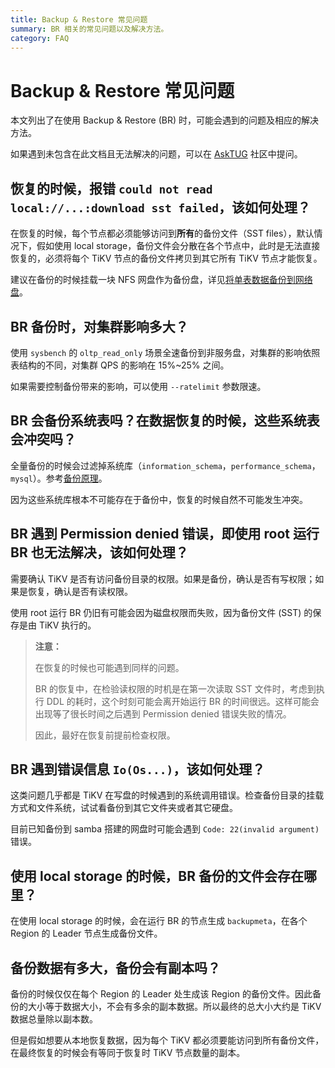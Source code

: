 ```yaml
---
title: Backup & Restore 常见问题
summary: BR 相关的常见问题以及解决方法。
category: FAQ
---
```

 
# Backup & Restore 常见问题
 
本文列出了在使用 Backup & Restore (BR) 时，可能会遇到的问题及相应的解决方法。
 
如果遇到未包含在此文档且无法解决的问题，可以在 [AskTUG](http://asktug.com) 社区中提问。

## 恢复的时候，报错 `could not read local://...:download sst failed`，该如何处理？

在恢复的时候，每个节点都必须能够访问到**所有**的备份文件（SST files），默认情况下，假如使用 local storage，备份文件会分散在各个节点中，此时是无法直接恢复的，必须将每个 TiKV 节点的备份文件拷贝到其它所有 TiKV 节点才能恢复。
 
建议在备份的时候挂载一块 NFS 网盘作为备份盘，详见[将单表数据备份到网络盘](/br/backup-and-restore-use-cases.md#将单表数据备份到网络盘推荐)。
 
## BR 备份时，对集群影响多大？
 
使用 `sysbench` 的 `oltp_read_only` 场景全速备份到非服务盘，对集群的影响依照表结构的不同，对集群 QPS 的影响在 15%~25% 之间。
 
如果需要控制备份带来的影响，可以使用 `--ratelimit` 参数限速。
 
## BR 会备份系统表吗？在数据恢复的时候，这些系统表会冲突吗？
 
全量备份的时候会过滤掉系统库（`information_schema`，`performance_schema`，`mysql`）。参考[备份原理](/br/backup-and-restore-tool.md#备份原理)。

因为这些系统库根本不可能存在于备份中，恢复的时候自然不可能发生冲突。
 
## BR 遇到 Permission denied 错误，即使用 root 运行 BR 也无法解决，该如何处理？
 
需要确认 TiKV 是否有访问备份目录的权限。如果是备份，确认是否有写权限；如果是恢复，确认是否有读权限。
 
使用 root 运行 BR 仍旧有可能会因为磁盘权限而失败，因为备份文件 (SST) 的保存是由 TiKV 执行的。
 
> **注意：**
>
> 在恢复的时候也可能遇到同样的问题。
> 
> BR 的恢复中，在检验读权限的时机是在第一次读取 SST 文件时，考虑到执行 DDL 的耗时，这个时刻可能会离开始运行 BR 的时间很远。这样可能会出现等了很长时间之后遇到 Permission denied 错误失败的情况。
> 
> 因此，最好在恢复前提前检查权限。
 
## BR 遇到错误信息 `Io(Os...)`，该如何处理？
 
这类问题几乎都是 TiKV 在写盘的时候遇到的系统调用错误。检查备份目录的挂载方式和文件系统，试试看备份到其它文件夹或者其它硬盘。
 
目前已知备份到 samba 搭建的网盘时可能会遇到 `Code: 22(invalid argument)` 错误。
 
## 使用 local storage 的时候，BR 备份的文件会存在哪里？
 
在使用 local storage 的时候，会在运行 BR 的节点生成 `backupmeta`，在各个 Region 的 Leader 节点生成备份文件。
 
## 备份数据有多大，备份会有副本吗？
 
备份的时候仅仅在每个 Region 的 Leader 处生成该 Region 的备份文件。因此备份的大小等于数据大小，不会有多余的副本数据。所以最终的总大小大约是 TiKV 数据总量除以副本数。
 
但是假如想要从本地恢复数据，因为每个 TiKV 都必须要能访问到所有备份文件，在最终恢复的时候会有等同于恢复时 TiKV 节点数量的副本。
